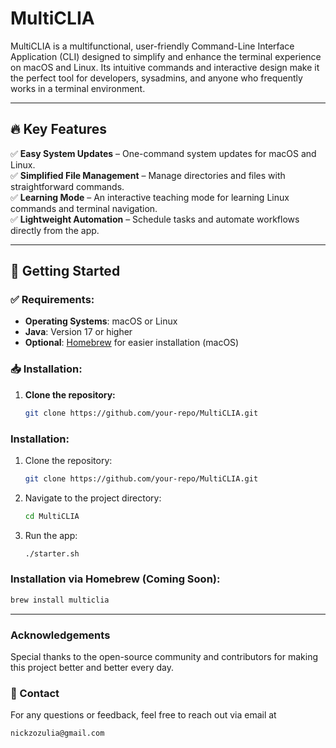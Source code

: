 
# MultiCLIA

MultiCLIA is a multifunctional, user-friendly Command-Line Interface Application (CLI)
designed to simplify and enhance the terminal experience on macOS and Linux. Its intuitive commands and interactive design
make it the perfect tool for developers, sysadmins, and anyone who frequently works in a terminal environment.

---

## 🔥 Key Features

✅ **Easy System Updates** – One-command system updates for macOS and Linux.  
✅ **Simplified File Management** – Manage directories and files with straightforward commands.  
✅ **Learning Mode** – An interactive teaching mode for learning Linux commands and terminal navigation.  
✅ **Lightweight Automation** – Schedule tasks and automate workflows directly from the app.

---

## 🚀 Getting Started

### ✅ Requirements:
- **Operating Systems**: macOS or Linux
- **Java**: Version 17 or higher
- **Optional**: [Homebrew](https://brew.sh/) for easier installation (macOS)

### 📥 Installation:
1. **Clone the repository:**
   ```bash
   git clone https://github.com/your-repo/MultiCLIA.git

### Installation:
1. Clone the repository:
   ```bash
   git clone https://github.com/your-repo/MultiCLIA.git
   ```
2. Navigate to the project directory:
   ```bash
   cd MultiCLIA
   ```
3. Run the app:
   ```bash
   ./starter.sh
   ```
###  Installation via Homebrew (Coming Soon):
   ```bash
   brew install multiclia
   ```

---

### Acknowledgements

Special thanks to the open-source community and contributors for making this project better and better every day.

### 📧 Contact

For any questions or feedback, feel free to reach out via email at 

```
nickzozulia@gmail.com
```